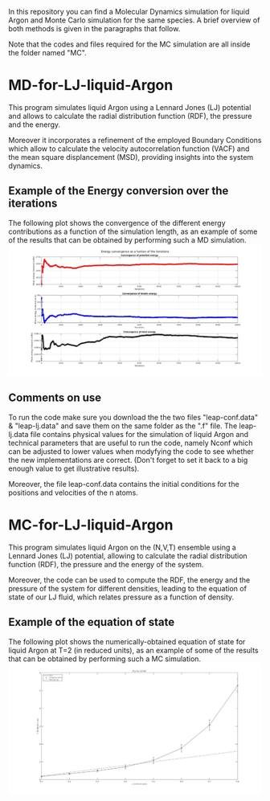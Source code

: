 In this repository you can find a Molecular Dynamics simulation for liquid Argon and Monte Carlo simulation for the same species. A brief overview of both methods is given in the paragraphs that follow.

Note that the codes and files required for the MC simulation are all inside the folder named "MC".

# MD-for-LJ-liquid-Argon

This program simulates liquid Argon using a Lennard Jones (LJ) potential and allows to calculate the radial distribution function (RDF), the pressure and the energy.

Moreover it incorporates a refinement of the employed Boundary Conditions which allow to calculate the velocity autocorrelation function (VACF) and the mean square displancement (MSD), providing insights into the system dynamics.

## Example of the Energy conversion over the iterations

The following plot shows the convergence of the different energy contributions as a function of the simulation length, as an example of some of the results that can be obtained by performing such a MD simulation.
![Energy convergence for LJ fluid (Argon) as a function of the simulation length](figures/energy_convergence.jpg)


## Comments on use

To run the code make sure you download the the two files "leap-conf.data" & "leap-lj.data" and save them on the same folder as the ".f" file. The leap-lj.data file contains physical values for the simulation of liquid Argon and technical parameters that are useful to run the code, namely Nconf which can be adjusted to lower values when modyfying the code to see whether the new implementations are correct. (Don't forget to set it back to a big enough value to get illustrative results).

Moreover, the file leap-conf.data contains the initial conditions for the positions and velocities of the n atoms.


# MC-for-LJ-liquid-Argon

This program simulates liquid Argon on the (N,V,T) ensemble using a Lennard Jones (LJ) potential, allowing to calculate the radial distribution function (RDF), the pressure and the energy of the system. 

Moreover, the code can be used to compute the RDF, the energy and the pressure of the system for different densities, leading to the equation of state of our LJ fluid, which relates pressure as a function of density.

## Example of the equation of state

The following plot shows the numerically-obtained equation of state for liquid Argon at T=2 (in reduced units), as an example of some of the results that can be obtained by performing such a MC simulation.
![Equation of state for LJ fluid (Argon) using MC methods](figures/P(rho).jpg)
